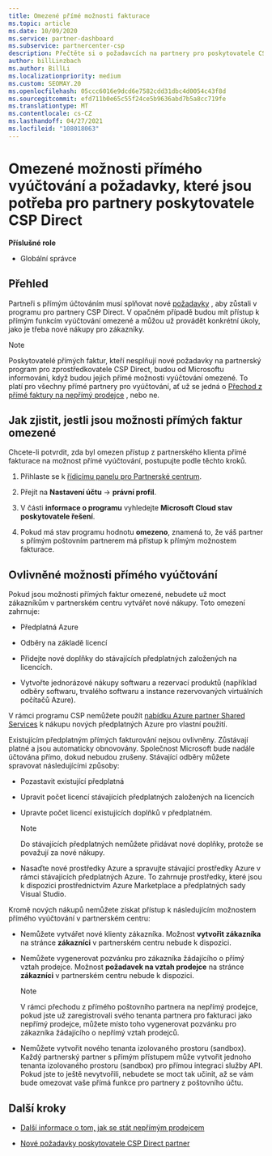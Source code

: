 ```yaml
---
title: Omezené přímé možnosti fakturace
ms.topic: article
ms.date: 10/09/2020
ms.service: partner-dashboard
ms.subservice: partnercenter-csp
description: Přečtěte si o požadavcích na partnery pro poskytovatele CSP a o tom, jak zamezit omezením možností. Zjistěte, jestli jsou vaše schopnosti omezené.
author: billLinzbach
ms.author: BillLi
ms.localizationpriority: medium
ms.custom: SEOMAY.20
ms.openlocfilehash: 05ccc6016e9dcd6e7582cdd31dbc4d0054c43f8d
ms.sourcegitcommit: efd711b0e65c55f24ce5b9636abd7b5a8cc719fe
ms.translationtype: MT
ms.contentlocale: cs-CZ
ms.lasthandoff: 04/27/2021
ms.locfileid: "108018063"
---
```

# <a name="restricted-direct-bill-capabilities-and-the-requirements-needed-for-csp-direct-bill-partners"></a>Omezené možnosti přímého vyúčtování a požadavky, které jsou potřeba pro partnery poskytovatele CSP Direct

**Příslušné role**

- Globální správce

## <a name="overview"></a>Přehled

Partneři s přímým účtováním musí splňovat nové [požadavky](direct-partner-new-requirements.md) , aby zůstali v programu pro partnery CSP Direct. V opačném případě budou mít přístup k přímým funkcím vyúčtování omezené a můžou už provádět konkrétní úkoly, jako je třeba nové nákupy pro zákazníky.

> [!Note]
> Poskytovatelé přímých faktur, kteří nesplňují nové požadavky na partnerský program pro zprostředkovatele CSP Direct, budou od Microsoftu informováni, když budou jejich přímé možnosti vyúčtování omezené. To platí pro všechny přímé partnery pro vyúčtování, ať už se jedná o [Přechod z přímé faktury na nepřímý prodejce](transition-direct-to-indirect.md) , nebo ne.  

## <a name="how-to-tell-if-your-direct-bill-capabilities-has-been-restricted"></a>Jak zjistit, jestli jsou možnosti přímých faktur omezené

Chcete-li potvrdit, zda byl omezen přístup z partnerského klienta přímé fakturace na možnost přímé vyúčtování, postupujte podle těchto kroků.

1. Přihlaste se k [řídicímu panelu pro Partnerské centrum](https://partner.microsoft.com/dashboard).

2. Přejít na **Nastavení účtu**  ->  **právní profil**.

3. V části **informace o programu** vyhledejte **Microsoft Cloud stav poskytovatele řešení**.

4. Pokud má stav programu hodnotu **omezeno**, znamená to, že váš partner s přímým poštovním partnerem má přístup k přímým možnostem fakturace.

## <a name="affected-direct-bill-capabilities"></a>Ovlivněné možnosti přímého vyúčtování

Pokud jsou možnosti přímých faktur omezené, nebudete už moct zákazníkům v partnerském centru vytvářet nové nákupy. Toto omezení zahrnuje:

- Předplatná Azure

- Odběry na základě licencí

- Přidejte nové doplňky do stávajících předplatných založených na licencích.

- Vytvořte jednorázové nákupy softwaru a rezervací produktů (například odběry softwaru, trvalého softwaru a instance rezervovaných virtuálních počítačů Azure).

V rámci programu CSP nemůžete použít [nabídku Azure partner Shared Services](shared-services.md) k nákupu nových předplatných Azure pro vlastní použití.

Existujícím předplatným přímých fakturování nejsou ovlivněny. Zůstávají platné a jsou automaticky obnovovány. Společnost Microsoft bude nadále účtována přímo, dokud nebudou zrušeny. Stávající odběry můžete spravovat následujícími způsoby:

- Pozastavit existující předplatná

- Upravit počet licencí stávajících předplatných založených na licencích

- Upravte počet licencí existujících doplňků v předplatném. 

    >[!Note]
    >Do stávajících předplatných nemůžete přidávat nové doplňky, protože se považují za nové nákupy.

- Nasaďte nové prostředky Azure a spravujte stávající prostředky Azure v rámci stávajících předplatných Azure. To zahrnuje prostředky, které jsou k dispozici prostřednictvím Azure Marketplace a předplatných sady Visual Studio.

Kromě nových nákupů nemůžete získat přístup k následujícím možnostem přímého vyúčtování v partnerském centru:

- Nemůžete vytvářet nové klienty zákazníka. Možnost **vytvořit zákazníka** na stránce **zákazníci** v partnerském centru nebude k dispozici.

- Nemůžete vygenerovat pozvánku pro zákazníka žádajícího o přímý vztah prodejce. Možnost **požadavek na vztah prodejce** na stránce **zákazníci** v partnerském centru nebude k dispozici.

    >[!NOTE]
    >V rámci přechodu z přímého poštovního partnera na nepřímý prodejce, pokud jste už zaregistrovali svého tenanta partnera pro fakturaci jako nepřímý prodejce, můžete místo toho vygenerovat pozvánku pro zákazníka žádajícího o nepřímý vztah prodejců.

- Nemůžete vytvořit nového tenanta izolovaného prostoru (sandbox). Každý partnerský partner s přímým přístupem může vytvořit jednoho tenanta izolovaného prostoru (sandbox) pro přímou integraci služby API. Pokud jste to ještě nevytvořili, nebudete se moct tak učinit, až se vám bude omezovat vaše přímá funkce pro partnery z poštovního účtu.  

## <a name="next-steps"></a>Další kroky

- [Další informace o tom, jak se stát nepřímým prodejcem](https://assetsprod.microsoft.com/csp-directbill-to-indirect-transition.pdf)

- [Nové požadavky poskytovatele CSP Direct partner](direct-partner-new-requirements.md)
